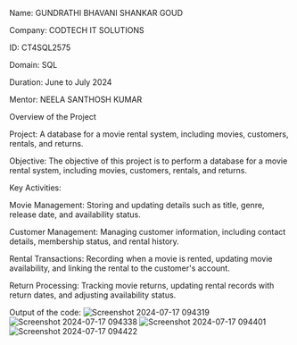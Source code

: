 Name: GUNDRATHI BHAVANI SHANKAR GOUD

Company: CODTECH IT SOLUTIONS

ID: CT4SQL2575

Domain: SQL

Duration: June to July 2024

Mentor: NEELA SANTHOSH KUMAR

Overview of the Project

Project: A database for a movie rental system, including movies, customers, rentals, and returns.

Objective: The objective of this project is to perform a database for a movie rental system, including movies, customers, rentals, and returns.

Key Activities:

Movie Management: Storing and updating details such as title, genre, release date, and availability status.

Customer Management: Managing customer information, including contact details, membership status, and rental history.

Rental Transactions: Recording when a movie is rented, updating movie availability, and linking the rental to the customer's account.

Return Processing: Tracking movie returns, updating rental records with return dates, and adjusting availability status.

Output of the code:
![Screenshot 2024-07-17 094319](https://github.com/user-attachments/assets/b9365280-0078-40f3-9ace-93b5bc321f59)
![Screenshot 2024-07-17 094338](https://github.com/user-attachments/assets/47f72ac5-955c-4a45-8ead-44bd99b9fb83)
![Screenshot 2024-07-17 094401](https://github.com/user-attachments/assets/ca868b37-01bb-4177-a390-c25649e9566a)
![Screenshot 2024-07-17 094422](https://github.com/user-attachments/assets/f1d9a95a-ba16-4b98-9a40-ceccf9570d07)

